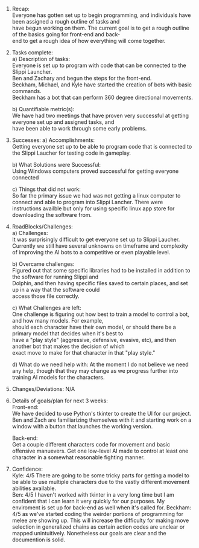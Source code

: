 1. Recap:  
Everyone has gotten set up to begin programming, and individuals have been assigned a rough outline of tasks and  
have begun working on them. The current goal is to get a rough outline of the basics going for front-end and back-  
end to get a rough idea of how everything will come together.  
  
2. Tasks complete:  
    a) Description of tasks:  
    Everyone is set up to program with code that can be connected to the Slippi Launcher.  
    Ben and Zachary and begun the steps for the front-end.  
    Beckham, Michael, and Kyle have started the creation of bots with basic commands.  
    Beckham has a bot that can perform 360 degree directional movements.  
  
    b) Quantifiable metric(s):  
    We have had two meetings that have proven very successful at getting everyone set up and assigned tasks, and  
    have been able to work through some early problems.  
      
3. Successes:
    a) Accomplishments:    
    Getting everyone set up to be able to program code that is connected to the Slippi Laucher for testing code
    in gameplay.
    
    b) What Solutions were Successful:  
    Using Windows computers proved successful for getting everyone connected
        
    c) Things that did not work:  
    So far the primary issue we had was not getting a linux computer to connect and able to program into Slippi
    Lancher. There were instructions availble but only for using specific linux app store for downloading the
    software from.  

5. RoadBlocks/Challenges:  
    a) Challenges:  
    It was surprisingly difficult to get everyone set up to Slippi Laucher. Currently we still have several unknowns
    on timeframe and complexity of improving the AI bots to a competitive or even playable level. 
      
    b) Overcame challenges:  
    Figured out that some specific libraries had to be installed in addition to the software for running Slippi and  
    Dolphin, and then having specific files saved to certain places, and set up in a way that the software could  
    access those file correctly.  
      
    c) What Challenges are left:  
    One challenge is figuring out how best to train a model to control a bot, and how many models. For example,  
    should each character have their own model, or should there be a primary model that decides when it's best to  
    have a "play style" (aggressive, defensive, evasive, etc), and then another bot that makes the decision of which  
    exact move to make for that character in that "play style."  

    d) What do we need help with:
    At the moment I do not believe we need any help, though that they may change as we progress further into
    training AI models for the characters.
      
7. Changes/Deviations: N/A  
  
8. Details of goals/plan for next 3 weeks:  
    Front-end:  
      We have decided to use Python's tkinter to create the UI for our project.  Ben and Zach are familiarizing themselves
      with it and starting work on a window with a button that launches the working version. 
   
    Back-end:  
      Get a couple different characters code for movement and basic offensive manuevers. Get one low-level AI made
      to control at least one character in a somewhat reasonable fighting manner.
             
10. Confidence:  
      Kyle: 4/5 There are going to be some tricky parts for getting a model to be able to use multiple characters
            due to the vastly different movement abilities available.  
      Ben: 4/5  I haven't worked with tkinter in a very long time but I am confident that I can learn it very
            quickly for our purposes. My enviroment is set up for back-end as well when it's called for. 
      Beckham: 4/5 as we've started coding the weirder portions of programming for melee are showing up. This will increase the difficulty for making move selection in generalized chains as certain action codes are unclear or mapped unintuitively. Nonetheless our goals are clear and the documention is solid.
